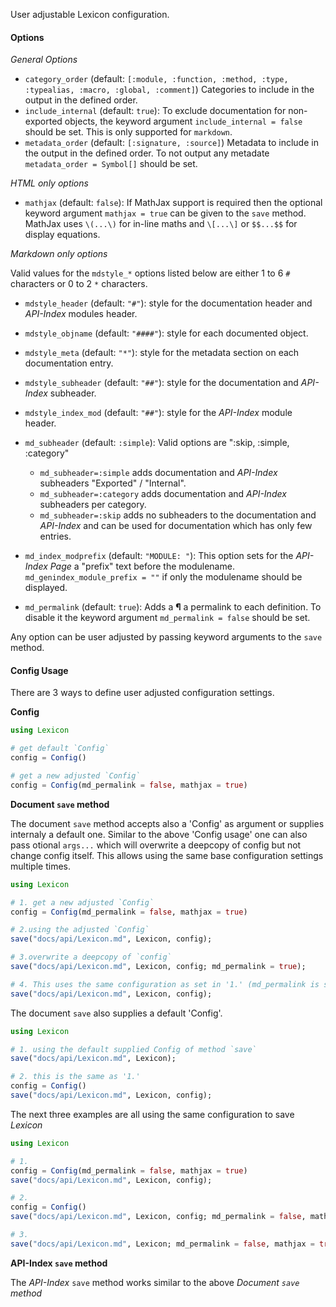 User adjustable Lexicon configuration.

#### Options

*General Options*

* `category_order` (default: `[:module, :function, :method, :type, :typealias, :macro, :global, :comment]`)
  Categories  to include in the output in the defined order.
* `include_internal` (default: `true`): To exclude documentation for non-exported objects,
  the keyword argument `include_internal = false` should be set. This is only supported for
  `markdown`.
* `metadata_order`      (default: `[:signature, :source]`)
  Metadata to include in the output in the defined order. To not output any metadate
  `metadata_order = Symbol[]` should be set.

*HTML only options*

* `mathjax` (default: `false`): If MathJax support is required then the optional keyword
  argument `mathjax = true` can be given to the `save` method.
  MathJax uses `\(...\)` for in-line maths and `\[...\]` or `$$...$$` for display equations.

*Markdown only options*

Valid values for the `mdstyle_*` options listed below are either 1 to 6 `#`
characters or 0 to 2 `*` characters.

* `mdstyle_header`         (default: `"#"`):   style for the documentation header and *API-Index*
  modules header.
* `mdstyle_objname`        (default: `"####"`): style for each documented object.
* `mdstyle_meta`           (default: `"*"`):   style for the metadata section on each
  documentation entry.
* `mdstyle_subheader`      (default: `"##"`):  style for the documentation and *API-Index* subheader.
* `mdstyle_index_mod`      (default: `"##"`):  style for the *API-Index* module header.

* `md_subheader`           (default: `:simple`): Valid options are ":skip, :simple, :category"

    * `md_subheader=:simple`   adds documentation and *API-Index* subheaders "Exported" / "Internal".
    * `md_subheader=:category` adds documentation and *API-Index* subheaders per category.
    * `md_subheader=:skip`     adds no subheaders to the documentation and *API-Index* and can be used
    for documentation which has only few entries.

* `md_index_modprefix`     (default: `"MODULE: "`): This option sets for the *API-Index Page*
  a "prefix" text before the modulename.
  `md_genindex_module_prefix = ""` if only the modulename should be displayed.
* `md_permalink`           (default: `true`):  Adds a **¶** a permalink to each definition.
  To disable it the keyword argument `md_permalink = false` should be set.

Any option can be user adjusted by passing keyword arguments to the `save` method.


#### Config Usage

There are 3 ways to define user adjusted configuration settings.

**Config**

```julia
using Lexicon

# get default `Config`
config = Config()

# get a new adjusted `Config`
config = Config(md_permalink = false, mathjax = true)

```

**Document `save` method**

The document `save` method accepts also a 'Config' as argument or supplies internaly a default one.
Similar to the above 'Config usage' one can also pass otional `args...` which will overwrite a
deepcopy of config but not change config itself.
This allows using the same base configuration settings multiple times.

```julia
using Lexicon

# 1. get a new adjusted `Config`
config = Config(md_permalink = false, mathjax = true)

# 2.using the adjusted `Config`
save("docs/api/Lexicon.md", Lexicon, config);

# 3.overwrite a deepcopy of `config`
save("docs/api/Lexicon.md", Lexicon, config; md_permalink = true);

# 4. This uses the same configuration as set in '1.' (md_permalink is still `false`)
save("docs/api/Lexicon.md", Lexicon, config);

```

The document `save` also supplies a default 'Config'.

```julia
using Lexicon

# 1. using the default supplied Config of method `save`
save("docs/api/Lexicon.md", Lexicon);

# 2. this is the same as '1.'
config = Config()
save("docs/api/Lexicon.md", Lexicon, config);

```

The next three examples are all using the same configuration to save *Lexicon*

```julia
using Lexicon

# 1.
config = Config(md_permalink = false, mathjax = true)
save("docs/api/Lexicon.md", Lexicon, config);

# 2.
config = Config()
save("docs/api/Lexicon.md", Lexicon, config; md_permalink = false, mathjax = true);

# 3.
save("docs/api/Lexicon.md", Lexicon; md_permalink = false, mathjax = true);

```

**API-Index `save` method**

The *API-Index* `save` method works similar to the above *Document `save` method*
